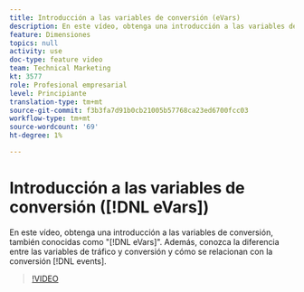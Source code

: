 ```yaml
---
title: Introducción a las variables de conversión (eVars)
description: En este vídeo, obtenga una introducción a las variables de conversión, también conocidas como "eVars". Además, conozca la diferencia entre las variables de tráfico y conversión y cómo se relacionan con los eventos de conversión.
feature: Dimensiones
topics: null
activity: use
doc-type: feature video
team: Technical Marketing
kt: 3577
role: Profesional empresarial
level: Principiante
translation-type: tm+mt
source-git-commit: f3b3fa7d91b0cb21005b57768ca23ed6700fcc03
workflow-type: tm+mt
source-wordcount: '69'
ht-degree: 1%

---
```



# Introducción a las variables de conversión ([!DNL eVars])

En este vídeo, obtenga una introducción a las variables de conversión, también conocidas como &quot;[!DNL eVars]&quot;. Además, conozca la diferencia entre las variables de tráfico y conversión y cómo se relacionan con la conversión [!DNL events].

>[!VIDEO](https://video.tv.adobe.com/v/28759/?quality=12)
